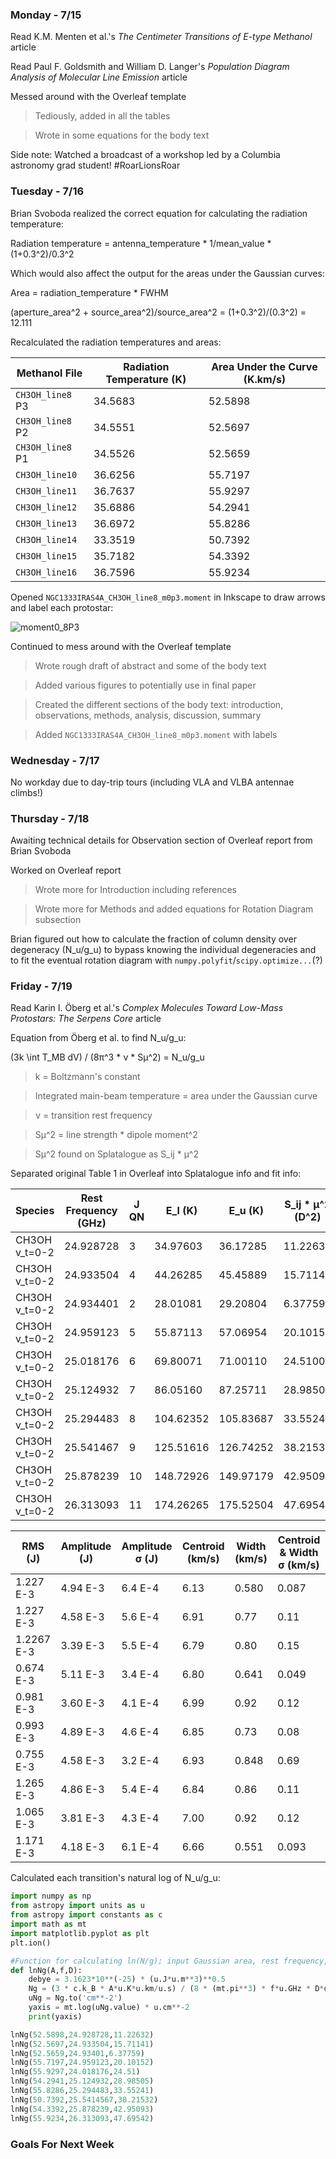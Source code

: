 ### Monday - 7/15

Read K.M. Menten et al.'s *The Centimeter Transitions of E-type Methanol* article 

Read Paul F. Goldsmith and William D. Langer's *Population Diagram Analysis of Molecular Line Emission* article 

Messed around with the Overleaf template
> Tediously, added in all the tables

> Wrote in some equations for the body text 

Side note: Watched a broadcast of a workshop led by a Columbia astronomy grad student! \#RoarLionsRoar

### Tuesday - 7/16

Brian Svoboda realized the correct equation for calculating the radiation temperature:

Radiation temperature = antenna_temperature * 1/mean_value * (1+0.3^2)/0.3^2 

Which would also affect the output for the areas under the Gaussian curves:

Area = radiation_temperature * FWHM

(aperture_area^2 + source_area^2)/source_area^2 = (1+0.3^2)/(0.3^2) = 12.111 

Recalculated the radiation temperatures and areas:

Methanol File | Radiation Temperature (K) | Area Under the Curve (K.km/s) 
---|---|---
`CH3OH_line8` P3 | 34.5683 | 52.5898 
`CH3OH_line8` P2 | 34.5551 | 52.5697
`CH3OH_line8` P1 | 34.5526 | 52.5659 
`CH3OH_line10` | 36.6256 | 55.7197
`CH3OH_line11` | 36.7637 | 55.9297 
`CH3OH_line12` | 35.6886 | 54.2941 
`CH3OH_line13` | 36.6972 | 55.8286
`CH3OH_line14` | 33.3519 | 50.7392
`CH3OH_line15` | 35.7182 | 54.3392
`CH3OH_line16` | 36.7596 | 55.9234 

Opened `NGC1333IRAS4A_CH3OH_line8_m0p3.moment` in Inkscape to draw arrows and label each protostar:

![moment0_8P3](https://user-images.githubusercontent.com/23585856/61336086-32a0d680-a7ed-11e9-9a68-861c6bf9caae.png)

Continued to mess around with the Overleaf template 
> Wrote rough draft of abstract and some of the body text 

> Added various figures to potentially use in final paper

> Created the different sections of the body text: introduction, observations, methods, analysis, discussion, summary

> Added `NGC1333IRAS4A_CH3OH_line8_m0p3.moment` with labels 

### Wednesday - 7/17

No workday due to day-trip tours (including VLA and VLBA antennae climbs!)

### Thursday - 7/18

Awaiting technical details for Observation section of Overleaf report from Brian Svoboda

Worked on Overleaf report
> Wrote more for Introduction including references

> Wrote more for Methods and added equations for Rotation Diagram subsection 

Brian figured out how to calculate the fraction of column density over degeneracy (N_u/g_u) to bypass knowing the individual degeneracies and to fit the eventual rotation diagram with `numpy.polyfit`/`scipy.optimize...`(?)

### Friday - 7/19 

Read Karin I. Öberg et al.'s *Complex Molecules Toward Low-Mass Protostars: The Serpens Core* article 

Equation from Öberg et al. to find N_u/g_u:

(3k \int T_MB dV) / (8π^3 * ν * Sμ^2) = N_u/g_u
> k = Boltzmann's constant

> Integrated main-beam temperature = area under the Gaussian curve

> ν = transition rest frequency 

> Sμ^2 = line strength * dipole moment^2

> Sμ^2 found on Splatalogue as S_ij * μ^2 

Separated original Table 1 in Overleaf into Splatalogue info and fit info: 

Species | Rest Frequency (GHz) | J QN | E_l (K) | E_u (K) | S_ij * μ^2 (D^2)
---|---|---|---|---|---
CH3OH v_t=0-2 | 24.928728 | 3 | 34.97603 | 36.17285 | 11.22632
CH3OH v_t=0-2 | 24.933504 | 4 | 44.26285 | 45.45889 | 15.71141
CH3OH v_t=0-2 | 24.934401 | 2 | 28.01081 | 29.20804 | 6.37759
CH3OH v_t=0-2 | 24.959123 | 5 | 55.87113 | 57.06954 | 20.10152
CH3OH v_t=0-2 | 25.018176 | 6 | 69.80071 | 71.00110 | 24.51000
CH3OH v_t=0-2 | 25.124932 | 7 | 86.05160 | 87.25711 | 28.98505
CH3OH v_t=0-2 | 25.294483 | 8 | 104.62352 | 105.83687 | 33.55241
CH3OH v_t=0-2 | 25.541467 | 9 | 125.51616 | 126.74252 | 38.21532
CH3OH v_t=0-2 | 25.878239 | 10 | 148.72926 | 149.97179 | 42.95093
CH3OH v_t=0-2 | 26.313093 | 11 | 174.26265 | 175.52504 | 47.69542

RMS (J) | Amplitude (J) | Amplitude σ (J) | Centroid (km/s) | Width (km/s) | Centroid & Width σ (km/s) 
---|---|---|---|---|---
1.227 E-3 | 4.94 E-3 | 6.4 E-4 | 6.13 | 0.580 | 0.087 
1.227 E-3 | 4.58 E-3 | 5.6 E-4 | 6.91 | 0.77 | 0.11 
1.2267 E-3 | 3.39 E-3 | 5.5 E-4 | 6.79 | 0.80 | 0.15
0.674 E-3 | 5.11 E-3 | 3.4 E-4 | 6.80 | 0.641 | 0.049
0.981 E-3 | 3.60 E-3 | 4.1 E-4 | 6.99 | 0.92 | 0.12 
0.993 E-3 | 4.89 E-3 | 4.6 E-4 | 6.85 | 0.73 | 0.08 
0.755 E-3 | 4.58 E-3 | 3.2 E-4 | 6.93 | 0.848 | 0.69 
1.265 E-3 | 4.86 E-3 | 5.4 E-4 | 6.84 | 0.86 | 0.11 
1.065 E-3 | 3.81 E-3 | 4.3 E-4 | 7.00 | 0.92 | 0.12 
1.171 E-3 | 4.18 E-3 | 6.1 E-4 | 6.66 | 0.551 | 0.093 

Calculated each transition's natural log of N_u/g_u:

```python
import numpy as np 
from astropy import units as u
from astropy import constants as c
import math as mt
import matplotlib.pyplot as plt 
plt.ion()

#Function for calculating ln(N/g); input Gaussian area, rest frequency, S*mu^2
def lnNg(A,f,D):
    debye = 3.1623*10**(-25) * (u.J*u.m**3)**0.5
    Ng = (3 * c.k_B * A*u.K*u.km/u.s) / (8 * (mt.pi**3) * f*u.GHz * D*debye**2)
    uNg = Ng.to('cm**-2')
    yaxis = mt.log(uNg.value) * u.cm**-2
    print(yaxis)

lnNg(52.5898,24.928728,11.22632)
lnNg(52.5697,24.933504,15.71141)
lnNg(52.5659,24.93401,6.37759)
lnNg(55.7197,24.959123,20.10152)
lnNg(55.9297,24.018176,24.51)
lnNg(54.2941,25.124932,28.98505)
lnNg(55.8286,25.294483,33.55241)
lnNg(50.7392,25.5414567,38.21532)
lnNg(54.3392,25.878239,42.95093)
lnNg(55.9234,26.313093,47.69542)
```

### Goals For Next Week
